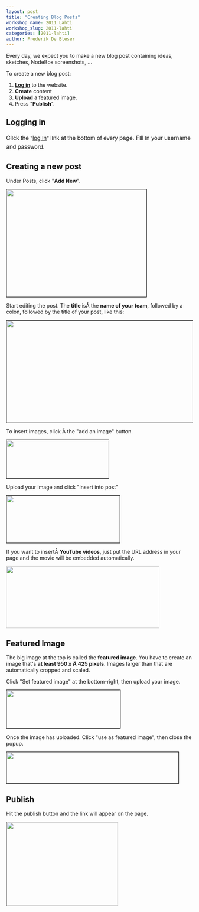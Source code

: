 ```yaml
---
layout: post
title: "Creating Blog Posts"
workshop_name: 2011 Lahti
workshop_slug: 2011-lahti
categories: [2011-lahti]
author: Frederik De Bleser
---
```

Every day, we expect you to make a new blog post containing ideas, sketches, NodeBox screenshots, ...

To create a new blog post:
<ol>
	<li><strong><a href="http://workshops.nodebox.net/2011-3/wp-admin/">Log in</a></strong> to the website.</li>
	<li><strong>Create</strong> content</li>
	<li><strong>Upload</strong> a featured image.</li>
	<li>Press "<strong>Publish</strong>".</li>
</ol>
<h2>Logging in</h2>
<span style="font-size: 16px; font-family: 'Helvetica Neue', Arial, Helvetica, 'Nimbus Sans L', sans-serif; line-height: 24px;">Click the "<a href="http://workshops.nodebox.net/2011-3/wp-admin/">log in</a>" link at the bottom of every page. Fill in your username and password.</span>
<h2>Creating a new post</h2>
<span style="font-size: 16px; font-family: 'Helvetica Neue', Arial, Helvetica, 'Nimbus Sans L', sans-serif; line-height: 24px;"> </span>Under Posts, click "<strong>Add New</strong>".

<a rel="attachment wp-att-37" href="http://workshops.nodebox.net/2011-3/?attachment_id=37"><img class="alignnone size-full wp-image-37" style="border: 1px solid black;" title="Dashboard â¹ Workshop 2011-3 Lahti â WordPress" src="http://workshops.nodebox.net/2011-3/wp-content/uploads/2011/05/Dashboard-â¹-Workshop-2011-3-Lahti-â-WordPress.png" alt="" width="379" height="291" /></a>

Start editing the post. The <strong>title </strong>isÂ the <strong>name of your team</strong>, followed by a colon, followed by the title of your post, like this:

<a rel="attachment wp-att-39" href="http://workshops.nodebox.net/2011-3/?attachment_id=39"><img class="alignnone size-medium wp-image-39" style="border: 1px solid black;" title="Add New Post â¹ Workshop 2011-3 Lahti â WordPress" src="http://workshops.nodebox.net/2011-3/wp-content/uploads/2011/05/Add-New-Post-â¹-Workshop-2011-3-Lahti-â-WordPress-590x277.png" alt="" width="590" height="277" /></a>

To insert images, click Â the "add an image" button.

<a rel="attachment wp-att-41" href="http://workshops.nodebox.net/2011-3/?attachment_id=41"><img class="alignnone size-full wp-image-41" style="border: 1px solid black;" title="Add New Post â¹ Workshop 2011-3 Lahti â WordPress-1" src="http://workshops.nodebox.net/2011-3/wp-content/uploads/2011/05/Add-New-Post-â¹-Workshop-2011-3-Lahti-â-WordPress-1.png" alt="" width="277" height="104" /></a>

Upload your image and click "insert into post"

<a rel="attachment wp-att-43" href="http://workshops.nodebox.net/2011-3/?attachment_id=43"><img class="alignnone size-full wp-image-43" style="border: 1px solid black;" title="Add New Post â¹ Workshop 2011-3 Lahti â WordPress-2" src="http://workshops.nodebox.net/2011-3/wp-content/uploads/2011/05/Add-New-Post-â¹-Workshop-2011-3-Lahti-â-WordPress-2.png" alt="" width="307" height="128" /></a>

If you want to insertÂ <strong>YouTube videos</strong>, just put the URL address in your page and the movie will be embedded automatically.

<a rel="attachment wp-att-44" href="http://workshops.nodebox.net/2011-3/?attachment_id=44"><img class="alignnone size-full wp-image-44" title="Add New Post â¹ Workshop 2011-3 Lahti â WordPress-3" src="http://workshops.nodebox.net/2011-3/wp-content/uploads/2011/05/Add-New-Post-â¹-Workshop-2011-3-Lahti-â-WordPress-3.png" alt="" width="415" height="168" /></a>
<h2>Featured Image</h2>
The big image at the top is called the <strong>featured image</strong>. You have to create an image that's <strong>at least 950 x Â 425 pixels</strong>. Images larger than that are automatically cropped and scaled.

Click "Set featured image" at the bottom-right, then upload your image.

<a rel="attachment wp-att-47" href="http://workshops.nodebox.net/2011-3/?attachment_id=47"><img class="alignnone size-full wp-image-47" style="border: 1px solid black;" title="Add New Post â¹ Workshop 2011-3 Lahti â WordPress-4" src="http://workshops.nodebox.net/2011-3/wp-content/uploads/2011/05/Add-New-Post-â¹-Workshop-2011-3-Lahti-â-WordPress-4.png" alt="" width="308" height="104" /></a>

Once the image has uploaded. Click "use as featured image", then close the popup.

<a rel="attachment wp-att-49" href="http://workshops.nodebox.net/2011-3/?attachment_id=49"><img class="alignnone size-full wp-image-49" style="border: 1px solid black;" title="Add New Post â¹ Workshop 2011-3 Lahti â WordPress-5" src="http://workshops.nodebox.net/2011-3/wp-content/uploads/2011/05/Add-New-Post-â¹-Workshop-2011-3-Lahti-â-WordPress-5.png" alt="" width="466" height="85" /></a>
<h2>Publish</h2>
Hit the publish button and the link will appear on the page.

<a rel="attachment wp-att-54" href="http://workshops.nodebox.net/2011-3/?attachment_id=54"><img class="alignnone size-full wp-image-54" style="border: 1px solid black;" title="Add New Post â¹ Workshop 2011-3 Lahti â WordPress-6" src="http://workshops.nodebox.net/2011-3/wp-content/uploads/2011/05/Add-New-Post-â¹-Workshop-2011-3-Lahti-â-WordPress-6.png" alt="" width="301" height="226" /></a>

&#xA0;
